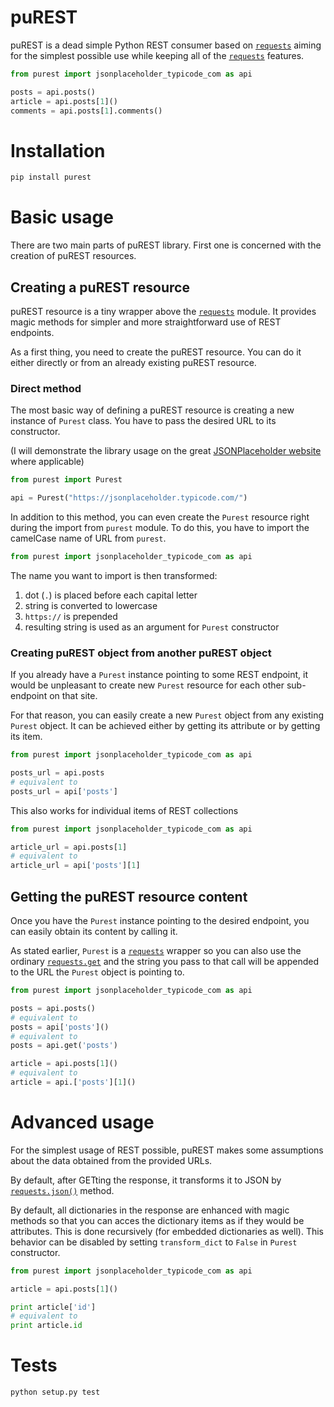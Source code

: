 # puREST


puREST is a dead simple Python REST consumer based on [`requests`](http://docs.python-requests.org/en/master/) aiming for the simplest possible use while keeping all of the [`requests`](http://docs.python-requests.org/en/master/) features.

``` python
from purest import jsonplaceholder_typicode_com as api

posts = api.posts()
article = api.posts[1]()
comments = api.posts[1].comments()
```

# Installation

``` python 
pip install purest
```

# Basic usage

There are two main parts of puREST library. First one is concerned with the creation of puREST resources.

## Creating a puREST resource

puREST resource is a tiny wrapper above the [`requests`](http://docs.python-requests.org/en/master/) module. It provides magic methods for simpler and more straightforward use of REST endpoints.

As a first thing, you need to create the puREST resource. You can do it either directly or from an already existing puREST resource.

### Direct method

The most basic way of defining a puREST resource is creating a new instance of `Purest` class. You have to pass the desired URL to its constructor.

(I will demonstrate the library usage on the great [JSONPlaceholder website](https://jsonplaceholder.typicode.com/) where applicable)

``` python
from purest import Purest

api = Purest("https://jsonplaceholder.typicode.com/")
```

In addition to this method, you can even create the `Purest` resource right during the import from `purest` module. To do this, you have to import the camelCase name of URL from `purest`.

``` python
from purest import jsonplaceholder_typicode_com as api
```

The name you want to import is then transformed:

1) dot (`.`) is placed before each capital letter
2) string is converted to lowercase
3) `https://` is prepended
4) resulting string is used as an argument for `Purest` constructor

### Creating puREST object from another puREST object

If you already have a `Purest` instance pointing to some REST endpoint, it would be unpleasant to create new `Purest` resource for each other sub-endpoint on that site.

For that reason, you can easily create a new `Purest` object from any existing `Purest` object. It can be achieved either by getting its attribute or by getting its item.

``` python
from purest import jsonplaceholder_typicode_com as api

posts_url = api.posts
# equivalent to
posts_url = api['posts']
```

This also works for individual items of REST collections

``` python
from purest import jsonplaceholder_typicode_com as api

article_url = api.posts[1]
# equivalent to
article_url = api['posts'][1]
```

## Getting the puREST resource content

Once you have the `Purest` instance pointing to the desired endpoint, you can easily obtain its content by calling it.

As stated earlier, `Purest` is a [`requests`](http://docs.python-requests.org/en/master/) wrapper so you can also use the ordinary [`requests.get`](http://docs.python-requests.org/en/master/api/#requests.get) and the string you pass to that call will be appended to the URL the `Purest` object is pointing to.

``` python
from purest import jsonplaceholder_typicode_com as api

posts = api.posts()
# equivalent to
posts = api['posts']()
# equivalent to
posts = api.get('posts')

article = api.posts[1]()
# equivalent to
article = api.['posts'][1]()
```

# Advanced usage

For the simplest usage of REST possible, puREST makes some assumptions about the data obtained from the provided URLs.

By default, after GETting the response, it transforms it to JSON by [`requests.json()`](http://docs.python-requests.org/en/master/api/#requests.Response.json) method.

By default, all dictionaries in the response are enhanced with magic methods so that you can acces the dictionary items as if they would be attributes. This is done recursively (for embedded dictionaries as well). This behavior can be disabled by setting `transform_dict` to `False` in `Purest` constructor.

``` python
from purest import jsonplaceholder_typicode_com as api

article = api.posts[1]()

print article['id']
# equivalent to
print article.id
```

# Tests

```python setup.py test```
